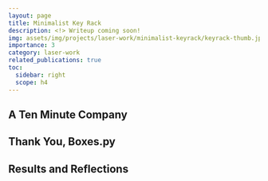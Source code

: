 ```yaml
---
layout: page
title: Minimalist Key Rack
description: <!> Writeup coming soon!
img: assets/img/projects/laser-work/minimalist-keyrack/keyrack-thumb.jpg
importance: 3
category: laser-work
related_publications: true
toc:
  sidebar: right
  scope: h4
---
```


## A Ten Minute Company

## Thank You, Boxes.py

## Results and Reflections
